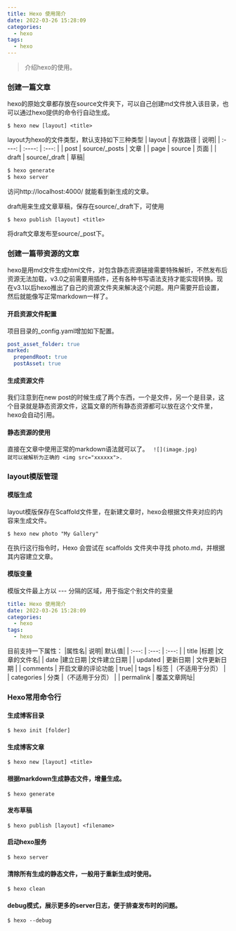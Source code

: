 ```yaml
---
title: Hexo 使用简介
date: 2022-03-26 15:28:09
categories:
  - hexo
tags:
  - hexo
---
```


<blockquote>
  介绍hexo的使用。
</blockquote> 

### 创建一篇文章
hexo的原始文章都存放在source文件夹下，可以自己创建md文件放入该目录，也可以通过hexo提供的命令行自动生成。
```shell
$ hexo new [layout] <title>
```
layout为hexo的文件类型，默认支持如下三种类型
|  layout   | 存放路径  | 说明|
|  :----:  | :----:  | :---: |
| post  | source/_posts | 文章 |
| page  | source | 页面 |
| draft	| source/_draft | 草稿|
```css
$ hexo generate
$ hexo server
```
访问http://localhost:4000/ 就能看到新生成的文章。
<!-- more -->
draft用来生成文章草稿，保存在source/_draft下，可使用
```shell
$ hexo publish [layout] <title>
```
将draft文章发布至source/_post下。

### 创建一篇带资源的文章
hexo是用md文件生成html文件，对包含静态资源链接需要特殊解析，不然发布后资源无法加载，v3.0之前需要用插件，还有各种书写语法支持才能实现转换。现在v3.1以后hexo推出了自己的资源文件夹来解决这个问题。用户需要开启设置，然后就能像写正常markdown一样了。
#### 开启资源文件配置
项目目录的_config.yaml增加如下配置。
```yaml
post_asset_folder: true
marked:
  prependRoot: true
  postAsset: true
```
#### 生成资源文件
我们注意到在new post的时候生成了两个东西，一个是文件，另一个是目录，这个目录就是静态资源文件，这篇文章的所有静态资源都可以放在这个文件里，hexo会自动引用。
#### 静态资源的使用
直接在文章中使用正常的markdown语法就可以了。
<code>
\!\[\]\(image.jpg\) 就可以被解析为正确的 \<img src="xxxxxx"\>.
</code>

### layout模版管理
#### 模版生成
layout模版保存在Scaffold文件里，在新建文章时，hexo会根据文件夹对应的内容来生成文件。
```shell
$ hexo new photo "My Gallery"
```
在执行这行指令时，Hexo 会尝试在 scaffolds 文件夹中寻找 photo.md，并根据其内容建立文章。
#### 模版变量
模版文件最上方以 --- 分隔的区域，用于指定个别文件的变量
```yaml
title: Hexo 使用简介
date: 2022-03-26 15:28:09
categories:
  - hexo
tags:
  - hexo
```


目前支持一下属性：
|属性名| 说明| 默认值|
| :---: | :---: | :---: |
| title	|标题	|文章的文件名|
| date	|建立日期	|文件建立日期 |
| updated |	更新日期 |	文件更新日期 |
| comments |	开启文章的评论功能 |	true|
| tags |	标签 |（不适用于分页）	|
| categories |	分类 |（不适用于分页）	|
| permalink	| 覆盖文章网址|

### Hexo常用命令行
#### 生成博客目录
```shell
$ hexo init [folder]
```
#### 生成博客文章
```shell
$ hexo new [layout] <title>
```
#### 根据markdown生成静态文件，增量生成。
```shell
$ hexo generate
```
#### 发布草稿
```shell
$ hexo publish [layout] <filename>
```
#### 启动hexo服务
```shell
$ hexo server
```
#### 清除所有生成的静态文件，一般用于重新生成时使用。
```shell
$ hexo clean
```
#### debug模式，展示更多的server日志，便于排查发布时的问题。
```shell
$ hexo --debug
```

